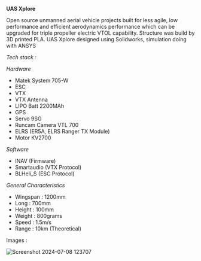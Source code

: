 **UAS Xplore** <br>

Open source unmanned aerial vehicle projects built for less agile, low performance and efficient aerodynamics performance which can be upgraded for triple propeller electric VTOL capability. Structure was build by 3D printed PLA. UAS Xplore designed using Solidworks, simulation doing with ANSYS <br>

*Tech stack :*<br>

*Hardware*
- Matek System 705-W
- ESC
- VTX
- VTX Antenna
- LIPO Batt 2200MAh
- GPS
- Servo 9SG
- Runcam Camera VTL 700
- ELRS (ER5A, ELRS Ranger TX Module)
- Motor KV2700

*Software*
- INAV (Firmware)
- Smartaudio (VTX Protocol)
- BLHeli_S (ESC Protocol)

*General Characteristics*
- Wingspan : 1200mm
- Long : 700mm
- Height : 100mm
- Weight : 800grams
- Speed : 1.5m/s
- Range : 10km (Theoretical)

Images :

![Screenshot 2024-07-08 123707](https://github.com/kucingkuro/UAV-Xplore/assets/112769418/76d5f2be-bc8f-429d-8fac-6ab8ea2e946e)
